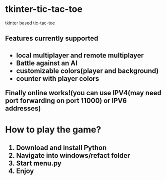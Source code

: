 # tkinter-tic-tac-toe  
 tkinter based tic-tac-toe  
 
 <h2>Features currently supported<h2>
 <ul>
 <li>local multiplayer and remote multiplayer</li>
 <li>Battle against an AI</li>
 <li>customizable colors(player and background)</li>  
 <li>counter with player colors</li>
 </ul>
 
<strong>Finally online works!(you can use IPV4(may need port forwarding on port 11000) or IPV6 addresses)</strong>

<h1>How to play the game?<h2>
 <ol>
 <li>Download and install Python</li>
 <li>Navigate into windows/refact folder</li>
 <li>Start menu.py</li>  
 <li>Enjoy</li>
 </ol>
